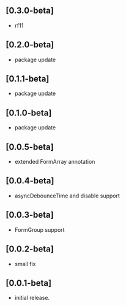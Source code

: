 ## [0.3.0-beta]
* rf11

## [0.2.0-beta]
* package update

## [0.1.1-beta]
* package update

## [0.1.0-beta]
* package update

## [0.0.5-beta]
* extended FormArray annotation

## [0.0.4-beta]
* asyncDebounceTime and disable support

## [0.0.3-beta]
* FormGroup support

## [0.0.2-beta]
* small fix

## [0.0.1-beta]
* initial release.
